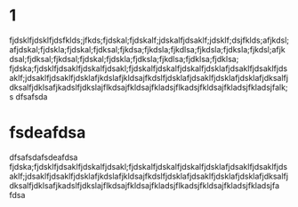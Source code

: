 # 1
fjdsklfjdsklfjdsfklds;jfkds;fjdskal;fjdskalf;jdskalfjdsaklf;jdsklf;dsjfklds;afjkdsl;afjdskal;fjdskla;fjdskal;fjdksal;fjkdsa;fjkdsla;fjkdlsa;fjkdsla;fjdksla;fjkdsl;afjkdsal;fjdksal;fjkdsal;fjdskal;fjdskla;fjdksla;fjkdlsa;fjdklsa;fjdklsa;
fjdska;fjdsklfjdsaklfjdskalfjdsakl;fjdskalfjdskalfjdskalfjdsklafjdsaklfjdsaklfjdsaklf;jdsaklfjdsaklfjdsklafjkdslafjkldsajfkdslfjdsklafjdsaklfjdsklafjdsklafjdksalfjdksalfjdklsafjkadslfjdkslajflkdsajfkldsajfkladsjflkadsjfkldsajfkladsjfkladsjfalk;s
dfsafsda




fsdeafdsa
=======
dfsafsdafsdeafdsa
fjdska;fjdsklfjdsaklfjdskalfjdsakl;fjdskalfjdskalfjdskalfjdsklafjdsaklfjdsaklfjdsaklf;jdsaklfjdsaklfjdsklafjkdslafjkldsajfkdslfjdsklafjdsaklfjdsklafjdsklafjdksalfjdksalfjdklsafjkadslfjdkslajflkdsajfkldsajfkladsjflkadsjfkldsajfkladsjfkladsjfa
fdsa
